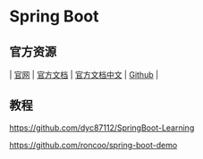 # Spring Boot

## 官方资源

| [官网](http://projects.spring.io/spring-boot/) | [官方文档](https://docs.spring.io/spring-boot/docs/current/reference/htmlsingle/) | [官方文档中文](https://github.com/qibaoguang/Spring-Boot-Reference-Guide) | [Github](https://github.com/spring-projects/spring-boot) |

## 教程

https://github.com/dyc87112/SpringBoot-Learning

https://github.com/roncoo/spring-boot-demo
